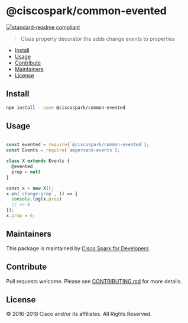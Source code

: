 # @ciscospark/common-evented

[![standard-readme compliant](https://img.shields.io/badge/readme%20style-standard-brightgreen.svg?style=flat-square)](https://github.com/RichardLitt/standard-readme)

> Class property decorator the adds change events to properties

- [Install](#install)
- [Usage](#usage)
- [Contribute](#contribute)
- [Maintainers](#maintainers)
- [License](#license)

## Install

```bash
npm install --save @ciscospark/common-evented
```

## Usage

```js

const evented = require(`@ciscospark/common-evented`);
const Events = require(`ampersand-events`);

class X extends Events {
  @evented
  prop = null
}

const x = new X();
x.on(`change:prop`, () => {
  console.log(x.prop)
  // => 6
});
x.prop = 6;
```

## Maintainers

This package is maintained by [Cisco Spark for Developers](https://developer.ciscospark.com/).

## Contribute

Pull requests welcome. Please see [CONTRIBUTING.md](../../CONTRIBUTING.md) for more details.

## License

© 2016-2018 Cisco and/or its affiliates. All Rights Reserved.
